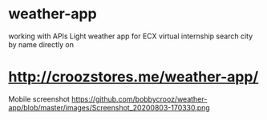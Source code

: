 # weather-app
working with APIs
Light weather app for ECX virtual internship search city by name directly on

# http://croozstores.me/weather-app/

Mobile screenshot
https://github.com/bobbycrooz/weather-app/blob/master/images/Screenshot_20200803-170330.png
